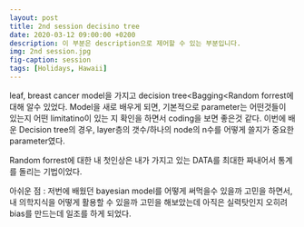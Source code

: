 ```yaml
---
layout: post
title: 2nd session decisino tree
date: 2020-03-12 09:00:00 +0200
description: 이 부분은 description으로 제어할 수 있는 부분입니다.
img: 2nd session.jpg
fig-caption: session
tags: [Holidays, Hawaii]
---
```

leaf, breast cancer model을 가지고 decision tree<Bagging<Random forrest에 대해 알수 있었다.
Model을 새로 배우게 되면, 기본적으로 parameter는 어떤것들이 있는지 어떤 limitatino이 있는 지 확인을 하면서 coding을 보면 좋은것 같다.
이번에 배운 Decision tree의 경우, layer층의 갯수/하나의 node의 n수를 어떻게 쓸지가 중요한 parameter였다.

Random forrest에 대한 내 첫인상은 내가 가지고 있는 DATA를 최대한 짜내어서 통계를 돌리는 기법이었다.

아쉬운 점 : 저번에 배웠던 bayesian model를 어떻게 써먹을수 있을까 고민을 하면서, 내 의학지식을 어떻게 활용할 수 있을까 고민을 해보았는데
아직은 실력탓인지 오히려 bias를 만드는데 일조를 하게 되었다.

